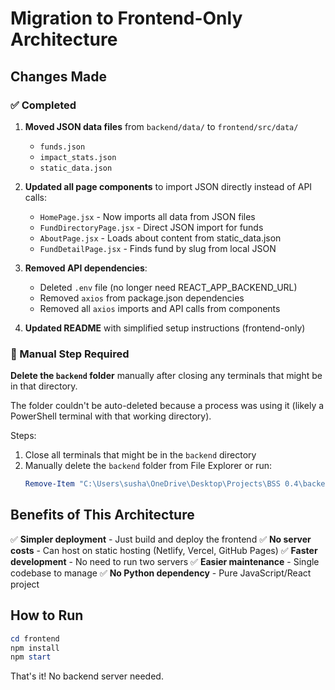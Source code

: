 # Migration to Frontend-Only Architecture

## Changes Made

### ✅ Completed
1. **Moved JSON data files** from `backend/data/` to `frontend/src/data/`
   - `funds.json`
   - `impact_stats.json`
   - `static_data.json`

2. **Updated all page components** to import JSON directly instead of API calls:
   - `HomePage.jsx` - Now imports all data from JSON files
   - `FundDirectoryPage.jsx` - Direct JSON import for funds
   - `AboutPage.jsx` - Loads about content from static_data.json
   - `FundDetailPage.jsx` - Finds fund by slug from local JSON

3. **Removed API dependencies**:
   - Deleted `.env` file (no longer need REACT_APP_BACKEND_URL)
   - Removed `axios` from package.json dependencies
   - Removed all `axios` imports and API calls from components

4. **Updated README** with simplified setup instructions (frontend-only)

### 🔧 Manual Step Required
**Delete the `backend` folder** manually after closing any terminals that might be in that directory.

The folder couldn't be auto-deleted because a process was using it (likely a PowerShell terminal with that working directory).

Steps:
1. Close all terminals that might be in the `backend` directory
2. Manually delete the `backend` folder from File Explorer or run:
   ```powershell
   Remove-Item "C:\Users\susha\OneDrive\Desktop\Projects\BSS 0.4\backend" -Recurse -Force
   ```

## Benefits of This Architecture

✅ **Simpler deployment** - Just build and deploy the frontend
✅ **No server costs** - Can host on static hosting (Netlify, Vercel, GitHub Pages)
✅ **Faster development** - No need to run two servers
✅ **Easier maintenance** - Single codebase to manage
✅ **No Python dependency** - Pure JavaScript/React project

## How to Run

```powershell
cd frontend
npm install
npm start
```

That's it! No backend server needed.
